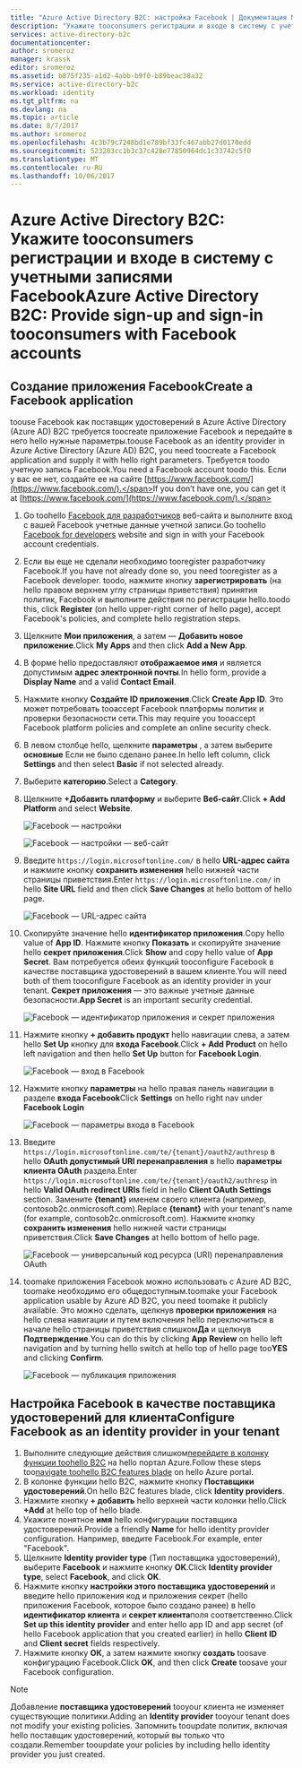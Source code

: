 ```yaml
---
title: "Azure Active Directory B2C: настройка Facebook | Документация Майкрософт"
description: "Укажите tooconsumers регистрации и входе в систему с учетными записями Facebook в приложениях, которые защищены с помощью Azure Active Directory B2C."
services: active-directory-b2c
documentationcenter: 
author: sromeroz
manager: krassk
editor: sromeroz
ms.assetid: b875f235-a1d2-4abb-b9f0-b89beac38a32
ms.service: active-directory-b2c
ms.workload: identity
ms.tgt_pltfrm: na
ms.devlang: na
ms.topic: article
ms.date: 8/7/2017
ms.author: sromeroz
ms.openlocfilehash: 4c3b79c7248bd1e789bf33fc467abb27d0170edd
ms.sourcegitcommit: 523283cc1b3c37c428e77850964dc1c33742c5f0
ms.translationtype: MT
ms.contentlocale: ru-RU
ms.lasthandoff: 10/06/2017
---
```

# <a name="azure-active-directory-b2c-provide-sign-up-and-sign-in-tooconsumers-with-facebook-accounts"></a><span data-ttu-id="cbd3f-103">Azure Active Directory B2C: Укажите tooconsumers регистрации и входе в систему с учетными записями Facebook</span><span class="sxs-lookup"><span data-stu-id="cbd3f-103">Azure Active Directory B2C: Provide sign-up and sign-in tooconsumers with Facebook accounts</span></span>
## <a name="create-a-facebook-application"></a><span data-ttu-id="cbd3f-104">Создание приложения Facebook</span><span class="sxs-lookup"><span data-stu-id="cbd3f-104">Create a Facebook application</span></span>
<span data-ttu-id="cbd3f-105">toouse Facebook как поставщик удостоверений в Azure Active Directory (Azure AD) B2C требуется toocreate приложение Facebook и передайте в него hello нужные параметры.</span><span class="sxs-lookup"><span data-stu-id="cbd3f-105">toouse Facebook as an identity provider in Azure Active Directory (Azure AD) B2C, you need toocreate a Facebook application and supply it with hello right parameters.</span></span> <span data-ttu-id="cbd3f-106">Требуется toodo учетную запись Facebook.</span><span class="sxs-lookup"><span data-stu-id="cbd3f-106">You need a Facebook account toodo this.</span></span> <span data-ttu-id="cbd3f-107">Если у вас ее нет, создайте ее на сайте [https://www.facebook.com/](https://www.facebook.com/).</span><span class="sxs-lookup"><span data-stu-id="cbd3f-107">If you don’t have one, you can get it at [https://www.facebook.com/](https://www.facebook.com/).</span></span>

1. <span data-ttu-id="cbd3f-108">Go toohello [Facebook для разработчиков](https://developers.facebook.com/) веб-сайта и выполните вход с вашей Facebook учетные данные учетной записи.</span><span class="sxs-lookup"><span data-stu-id="cbd3f-108">Go toohello [Facebook for developers](https://developers.facebook.com/) website and sign in with your Facebook account credentials.</span></span>
2. <span data-ttu-id="cbd3f-109">Если вы еще не сделали необходимо tooregister разработчику Facebook.</span><span class="sxs-lookup"><span data-stu-id="cbd3f-109">If you have not already done so, you need tooregister as a Facebook developer.</span></span> <span data-ttu-id="cbd3f-110">toodo, нажмите кнопку **зарегистрировать** (на hello правом верхнем углу страницы приветствия) принятия политик, Facebook и выполните действия по регистрации hello.</span><span class="sxs-lookup"><span data-stu-id="cbd3f-110">toodo this, click **Register** (on hello upper-right corner of hello page), accept Facebook's policies, and complete hello registration steps.</span></span>
3. <span data-ttu-id="cbd3f-111">Щелкните **Мои приложения**, а затем — **Добавить новое приложение**.</span><span class="sxs-lookup"><span data-stu-id="cbd3f-111">Click **My Apps** and then click **Add a New App**.</span></span> 
4. <span data-ttu-id="cbd3f-112">В форме hello предоставляют **отображаемое имя** и является допустимым **адрес электронной почты**.</span><span class="sxs-lookup"><span data-stu-id="cbd3f-112">In hello form, provide a **Display Name** and a valid **Contact Email**.</span></span>
5. <span data-ttu-id="cbd3f-113">Нажмите кнопку **Создайте ID приложения**.</span><span class="sxs-lookup"><span data-stu-id="cbd3f-113">Click **Create App ID**.</span></span> <span data-ttu-id="cbd3f-114">Это может потребовать tooaccept Facebook платформы политик и проверки безопасности сети.</span><span class="sxs-lookup"><span data-stu-id="cbd3f-114">This may require you tooaccept Facebook platform policies and complete an online security check.</span></span>
6. <span data-ttu-id="cbd3f-115">В левом столбце hello, щелкните **параметры** , а затем выберите **основные** Если не было сделано ранее.</span><span class="sxs-lookup"><span data-stu-id="cbd3f-115">In hello left column, click **Settings** and then select **Basic** if not selected already.</span></span>
7. <span data-ttu-id="cbd3f-116">Выберите **категорию**.</span><span class="sxs-lookup"><span data-stu-id="cbd3f-116">Select a **Category**.</span></span> 
8. <span data-ttu-id="cbd3f-117">Щелкните **+Добавить платформу** и выберите **Веб-сайт**.</span><span class="sxs-lookup"><span data-stu-id="cbd3f-117">Click **+ Add Platform** and select **Website**.</span></span>
   
    ![Facebook — настройки](./media/active-directory-b2c-setup-fb-app/fb-settings.png)
   
    ![Facebook — настройки — веб-сайт](./media/active-directory-b2c-setup-fb-app/fb-website.png)
9. <span data-ttu-id="cbd3f-120">Введите `https://login.microsoftonline.com/` в hello **URL-адрес сайта** и нажмите кнопку **сохранить изменения** hello нижней части страницы приветствия.</span><span class="sxs-lookup"><span data-stu-id="cbd3f-120">Enter `https://login.microsoftonline.com/` in hello **Site URL** field and then click **Save Changes** at hello bottom of hello page.</span></span>
   
    ![Facebook — URL-адрес сайта](./media/active-directory-b2c-setup-fb-app/fb-site-url.png)

10. <span data-ttu-id="cbd3f-122">Скопируйте значение hello **идентификатор приложения**.</span><span class="sxs-lookup"><span data-stu-id="cbd3f-122">Copy hello value of **App ID**.</span></span> <span data-ttu-id="cbd3f-123">Нажмите кнопку **Показать** и скопируйте значение hello **секрет приложения**.</span><span class="sxs-lookup"><span data-stu-id="cbd3f-123">Click **Show** and copy hello value of **App Secret**.</span></span> <span data-ttu-id="cbd3f-124">Вам потребуется обеих функций tooconfigure Facebook в качестве поставщика удостоверений в вашем клиенте.</span><span class="sxs-lookup"><span data-stu-id="cbd3f-124">You will need both of them tooconfigure Facebook as an identity provider in your tenant.</span></span> <span data-ttu-id="cbd3f-125">**Секрет приложения** — это важные учетные данные безопасности.</span><span class="sxs-lookup"><span data-stu-id="cbd3f-125">**App Secret** is an important security credential.</span></span>
   
    ![Facebook — идентификатор приложения и секрет приложения](./media/active-directory-b2c-setup-fb-app/fb-app-id-app-secret.png)
11. <span data-ttu-id="cbd3f-127">Нажмите кнопку **+ добавить продукт** hello навигации слева, а затем hello **Set Up** кнопку для **входа Facebook**.</span><span class="sxs-lookup"><span data-stu-id="cbd3f-127">Click **+ Add Product** on hello left navigation and then hello **Set Up** button for **Facebook Login**.</span></span>
   
    ![Facebook — вход в Facebook](./media/active-directory-b2c-setup-fb-app/fb-login.png)
12. <span data-ttu-id="cbd3f-129">Нажмите кнопку **параметры** на hello правая панель навигации в разделе **входа Facebook**</span><span class="sxs-lookup"><span data-stu-id="cbd3f-129">Click **Settings** on hello right nav under **Facebook Login**</span></span>

    ![Facebook — параметры входа в Facebook](./media/active-directory-b2c-setup-fb-app/fb-login-settings.png)
13. <span data-ttu-id="cbd3f-131">Введите `https://login.microsoftonline.com/te/{tenant}/oauth2/authresp` в hello **OAuth допустимый URI перенаправления** в hello **параметры клиента OAuth** раздела.</span><span class="sxs-lookup"><span data-stu-id="cbd3f-131">Enter `https://login.microsoftonline.com/te/{tenant}/oauth2/authresp` in hello **Valid OAuth redirect URIs** field in hello **Client OAuth Settings** section.</span></span> <span data-ttu-id="cbd3f-132">Замените **{tenant}** именем своего клиента (например, contosob2c.onmicrosoft.com).</span><span class="sxs-lookup"><span data-stu-id="cbd3f-132">Replace **{tenant}** with your tenant's name (for example, contosob2c.onmicrosoft.com).</span></span> <span data-ttu-id="cbd3f-133">Нажмите кнопку **сохранить изменения** hello нижней части страницы приветствия.</span><span class="sxs-lookup"><span data-stu-id="cbd3f-133">Click **Save Changes** at hello bottom of hello page.</span></span>
    
    ![Facebook — универсальный код ресурса (URI) перенаправления OAuth](./media/active-directory-b2c-setup-fb-app/fb-oauth-redirect-uri.png)
14. <span data-ttu-id="cbd3f-135">toomake приложения Facebook можно использовать с Azure AD B2C, toomake необходимо его общедоступным.</span><span class="sxs-lookup"><span data-stu-id="cbd3f-135">toomake your Facebook application usable by Azure AD B2C, you need toomake it publicly available.</span></span> <span data-ttu-id="cbd3f-136">Это можно сделать, щелкнув **проверки приложения** на hello слева навигации и путем включения hello переключиться в начале hello страницы приветствия слишком**Да** и щелкнув **Подтверждение**.</span><span class="sxs-lookup"><span data-stu-id="cbd3f-136">You can do this by clicking **App Review** on hello left navigation and by turning hello switch at hello top of hello page too**YES** and clicking **Confirm**.</span></span>
    
    ![Facebook — публикация приложения](./media/active-directory-b2c-setup-fb-app/fb-app-public.png)

## <a name="configure-facebook-as-an-identity-provider-in-your-tenant"></a><span data-ttu-id="cbd3f-138">Настройка Facebook в качестве поставщика удостоверений для клиента</span><span class="sxs-lookup"><span data-stu-id="cbd3f-138">Configure Facebook as an identity provider in your tenant</span></span>
1. <span data-ttu-id="cbd3f-139">Выполните следующие действия слишком[перейдите в колонку функции toohello B2C](active-directory-b2c-app-registration.md#navigate-to-b2c-settings) на hello портал Azure.</span><span class="sxs-lookup"><span data-stu-id="cbd3f-139">Follow these steps too[navigate toohello B2C features blade](active-directory-b2c-app-registration.md#navigate-to-b2c-settings) on hello Azure portal.</span></span>
2. <span data-ttu-id="cbd3f-140">В колонке функции hello B2C, нажмите кнопку **Поставщики удостоверений**.</span><span class="sxs-lookup"><span data-stu-id="cbd3f-140">On hello B2C features blade, click **Identity providers**.</span></span>
3. <span data-ttu-id="cbd3f-141">Нажмите кнопку **+ добавить** hello верхней части колонки hello.</span><span class="sxs-lookup"><span data-stu-id="cbd3f-141">Click **+Add** at hello top of hello blade.</span></span>
4. <span data-ttu-id="cbd3f-142">Укажите понятное **имя** hello конфигурации поставщика удостоверений.</span><span class="sxs-lookup"><span data-stu-id="cbd3f-142">Provide a friendly **Name** for hello identity provider configuration.</span></span> <span data-ttu-id="cbd3f-143">Например, введите Facebook.</span><span class="sxs-lookup"><span data-stu-id="cbd3f-143">For example, enter "Facebook".</span></span>
5. <span data-ttu-id="cbd3f-144">Щелкните **Identity provider type** (Тип поставщика удостоверений), выберите **Facebook** и нажмите кнопку **OK**.</span><span class="sxs-lookup"><span data-stu-id="cbd3f-144">Click **Identity provider type**, select **Facebook**, and click **OK**.</span></span>
6. <span data-ttu-id="cbd3f-145">Нажмите кнопку **настройки этого поставщика удостоверений** и введите hello приложения код и приложения секрет (hello приложения Facebook, которое было создано ранее) в hello **идентификатор клиента** и **секрет клиента**поля соответственно.</span><span class="sxs-lookup"><span data-stu-id="cbd3f-145">Click **Set up this identity provider** and enter hello app ID and app secret (of hello Facebook application that you created earlier) in hello **Client ID** and **Client secret** fields respectively.</span></span>
7. <span data-ttu-id="cbd3f-146">Нажмите кнопку **ОК**, а затем нажмите кнопку **создать** toosave конфигурацию Facebook.</span><span class="sxs-lookup"><span data-stu-id="cbd3f-146">Click **OK**, and then click **Create** toosave your Facebook configuration.</span></span>

> [!NOTE]
> <span data-ttu-id="cbd3f-147">Добавление **поставщика удостоверений** tooyour клиента не изменяет существующие политики.</span><span class="sxs-lookup"><span data-stu-id="cbd3f-147">Adding an **Identity provider** tooyour tenant does not modify your existing policies.</span></span> <span data-ttu-id="cbd3f-148">Запомнить tooupdate политик, включая hello поставщик удостоверений, который вы только что создали.</span><span class="sxs-lookup"><span data-stu-id="cbd3f-148">Remember tooupdate your policies by including hello identity provider you just created.</span></span>
>